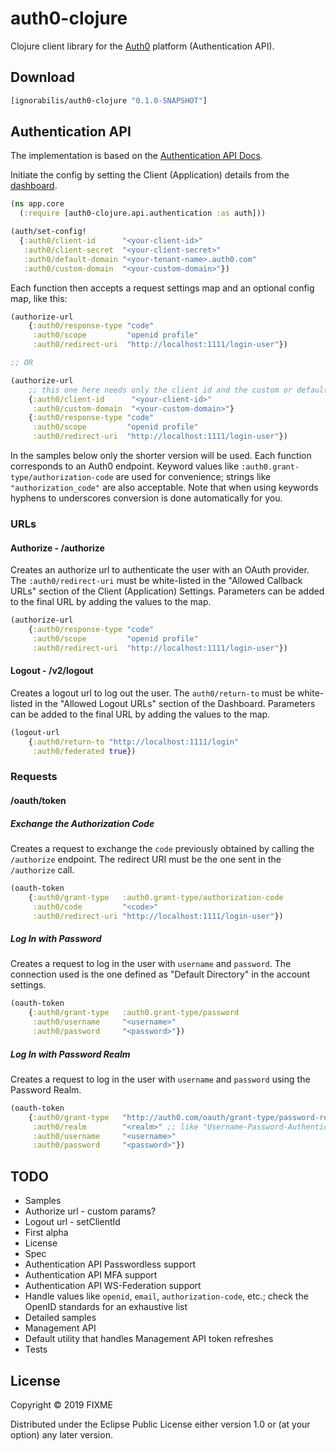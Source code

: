 # auth0-clojure

Clojure client library for the [Auth0](https://auth0.com)  platform (Authentication API).

## Download

```clojure
[ignorabilis/auth0-clojure "0.1.0-SNAPSHOT"]
```

## Authentication API

The implementation is based on the [Authentication API Docs](https://auth0.com/docs/api/authentication).

Initiate the config by setting the Client (Application) details from the [dashboard](https://manage.auth0.com/#/applications).

```clojure
(ns app.core
  (:require [auth0-clojure.api.authentication :as auth]))

(auth/set-config!
  {:auth0/client-id      "<your-client-id>"
   :auth0/client-secret  "<your-client-secret>"
   :auth0/default-domain "<your-tenant-name>.auth0.com"
   :auth0/custom-domain  "<your-custom-domain>"})
```

Each function then accepts a request settings map and an optional config map, like this:

```clojure
(authorize-url
    {:auth0/response-type "code"
     :auth0/scope         "openid profile"
     :auth0/redirect-uri  "http://localhost:1111/login-user"})

;; OR

(authorize-url
    ;; this one here needs only the client id and the custom or default domain
    {:auth0/client-id      "<your-client-id>"
     :auth0/custom-domain  "<your-custom-domain>"}
    {:auth0/response-type "code"
     :auth0/scope         "openid profile"
     :auth0/redirect-uri  "http://localhost:1111/login-user"})
```

In the samples below only the shorter version will be used.
Each function corresponds to an Auth0 endpoint. Keyword values like `:auth0.grant-type/authorization-code`
are used for convenience; strings like `"authorization_code"` are also acceptable.
Note that when using keywords hyphens to underscores conversion is done automatically for you.

### URLs

#### Authorize - /authorize

Creates an authorize url to authenticate the user with an OAuth provider.
The `:auth0/redirect-uri` must be white-listed in the "Allowed Callback URLs" section
of the Client (Application) Settings. Parameters can be added to the final URL by
adding the values to the map.

```clojure
(authorize-url
    {:auth0/response-type "code"
     :auth0/scope         "openid profile"
     :auth0/redirect-uri  "http://localhost:1111/login-user"})
```

#### Logout - /v2/logout

Creates a logout url to log out the user.
The `auth0/return-to` must be white-listed in the "Allowed Logout URLs" section
of the Dashboard. Parameters can be added to the final URL by adding the values to the map.

```clojure
(logout-url
    {:auth0/return-to "http://localhost:1111/login"
     :auth0/federated true})
```

### Requests

#### /oauth/token

##### Exchange the Authorization Code

Creates a request to exchange the `code` previously obtained by calling the `/authorize` endpoint.
The redirect URI must be the one sent in the `/authorize` call.

```clojure
(oauth-token
    {:auth0/grant-type   :auth0.grant-type/authorization-code
     :auth0/code         "<code>"
     :auth0/redirect-uri "http://localhost:1111/login-user"})
```

##### Log In with Password

Creates a request to log in the user with `username` and `password`.
The connection used is the one defined as "Default Directory" in the account settings.

```clojure
(oauth-token
    {:auth0/grant-type   :auth0.grant-type/password
     :auth0/username     "<username>"
     :auth0/password     "<password>"})
```

##### Log In with Password Realm

Creates a request to log in the user with `username` and `password` using the Password Realm.

```clojure
(oauth-token
    {:auth0/grant-type   "http://auth0.com/oauth/grant-type/password-realm"
     :auth0/realm        "<realm>" ;; like "Username-Password-Authentication"
     :auth0/username     "<username>"
     :auth0/password     "<password>"})
```

## TODO

- Samples
- Authorize url - custom params?
- Logout url - setClientId
- First alpha
- License
- Spec
- Authentication API Passwordless support
- Authentication API MFA support
- Authentication API WS-Federation support
- Handle values like `openid`, `email`, `authorization-code`, etc.; check the OpenID standards for an exhaustive list
- Detailed samples
- Management API
- Default utility that handles Management API token refreshes
- Tests

## License

Copyright © 2019 FIXME

Distributed under the Eclipse Public License either version 1.0 or (at
your option) any later version.
